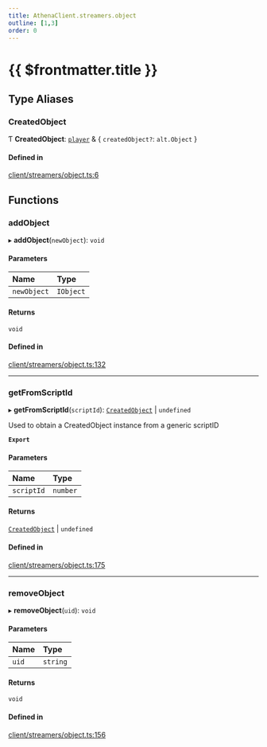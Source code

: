 ```yaml
---
title: AthenaClient.streamers.object
outline: [1,3]
order: 0
---
```


# {{ $frontmatter.title }}


## Type Aliases

### CreatedObject

Ƭ **CreatedObject**: [`player`](server_config.md#player) & { `createdObject?`: `alt.Object`  }

#### Defined in

[client/streamers/object.ts:6](https://github.com/Stuyk/altv-athena/blob/627294b/src/core/client/streamers/object.ts#L6)

## Functions

### addObject

▸ **addObject**(`newObject`): `void`

#### Parameters

| Name | Type |
| :------ | :------ |
| `newObject` | `IObject` |

#### Returns

`void`

#### Defined in

[client/streamers/object.ts:132](https://github.com/Stuyk/altv-athena/blob/627294b/src/core/client/streamers/object.ts#L132)

___

### getFromScriptId

▸ **getFromScriptId**(`scriptId`): [`CreatedObject`](client_streamers_object.md#CreatedObject) \| `undefined`

Used to obtain a CreatedObject instance from a generic scriptID

**`Export`**

#### Parameters

| Name | Type |
| :------ | :------ |
| `scriptId` | `number` |

#### Returns

[`CreatedObject`](client_streamers_object.md#CreatedObject) \| `undefined`

#### Defined in

[client/streamers/object.ts:175](https://github.com/Stuyk/altv-athena/blob/627294b/src/core/client/streamers/object.ts#L175)

___

### removeObject

▸ **removeObject**(`uid`): `void`

#### Parameters

| Name | Type |
| :------ | :------ |
| `uid` | `string` |

#### Returns

`void`

#### Defined in

[client/streamers/object.ts:156](https://github.com/Stuyk/altv-athena/blob/627294b/src/core/client/streamers/object.ts#L156)
